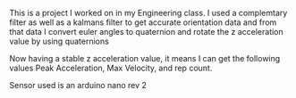 This is a project I worked on in my Engineering class. I used a complemtary filter as well as a kalmans filter to get accurate orientation data and from that data I convert euler angles to quaternion and rotate the z acceleration value by using quaternions

Now having a stable z acceleration value, it means I can get the following values Peak Acceleration, Max Velocity, and rep count.

Sensor used is an arduino nano rev 2
